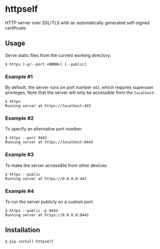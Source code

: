 # httpself

HTTP server over SSL/TLS with an automatically generated self-signed certificate.

## Usage

Serve static files from the current working directory:

```shell
$ https [-p/--port <NNNN>] [--public]
```

### Example #1

By default, the server runs on port number `443`, which requires superuser privileges. Note that the server will only be accessible from the `localhost`:

```shell
$ https
Running server at https://localhost:443
```

### Example #2

To specify an alternative port number:

```shell
$ https --port 8443
Running server at https://localhost:8443
```

### Example #3

To make the server accessible from other devices:

```shell
$ https --public
Running server at https://0.0.0.0:443
```

### Example #4

To run the server publicly on a custom port:

```shell
$ https --public -p 8443
Running server at https://0.0.0.0:8443
```

## Installation

```shell
$ pip install httpself
```

